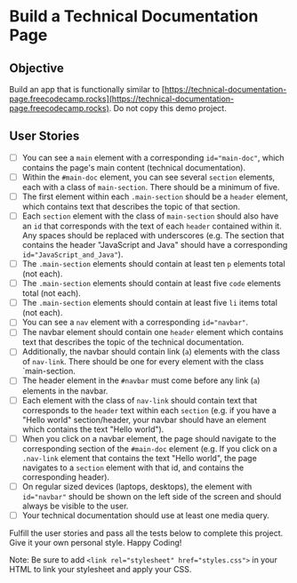 # Build a Technical Documentation Page

## Objective

Build an app that is functionally similar to [https://technical-documentation-page.freecodecamp.rocks](https://technical-documentation-page.freecodecamp.rocks). Do not copy this demo project.

## User Stories

- [ ] You can see a `main` element with a corresponding `id="main-doc"`, which contains the page's main content (technical documentation).
- [ ] Within the `#main-doc` element, you can see several `section` elements, each with a class of `main-section`. There should be a minimum of five.
- [ ] The first element within each `.main-section` should be a `header` element, which contains text that describes the topic of that section.
- [ ] Each `section` element with the class of `main-section` should also have an `id` that corresponds with the text of each `header` contained within it. Any spaces should be replaced with underscores (e.g. The section that contains the header "JavaScript and Java" should have a corresponding `id="JavaScript_and_Java"`).
- [ ] The `.main-section` elements should contain at least ten `p` elements total (not each).
- [ ] The `.main-section` elements should contain at least five `code` elements total (not each).
- [ ] The `.main-section` elements should contain at least five `li` items total (not each).
- [ ] You can see a `nav` element with a corresponding `id="navbar"`.
- [ ] The navbar element should contain one `header` element which contains text that describes the topic of the technical documentation.
- [ ] Additionally, the navbar should contain link (`a`) elements with the class of `nav-link`. There should be one for every element with the class `main-section.
- [ ] The header element in the `#navbar` must come before any link (`a`) elements in the navbar.
- [ ] Each element with the class of `nav-link` should contain text that corresponds to the `header` text within each `section` (e.g. if you have a "Hello world" section/header, your navbar should have an element which contains the text "Hello world").
- [ ] When you click on a navbar element, the page should navigate to the corresponding section of the `#main-doc` element (e.g. If you click on a `.nav-link` element that contains the text "Hello world", the page navigates to a `section` element with that id, and contains the corresponding header).
- [ ] On regular sized devices (laptops, desktops), the element with `id="navbar"` should be shown on the left side of the screen and should always be visible to the user.
- [ ] Your technical documentation should use at least one media query.

Fulfill the user stories and pass all the tests below to complete this project. Give it your own personal style. Happy Coding!

Note: Be sure to add `<link rel="stylesheet" href="styles.css">` in your HTML to link your stylesheet and apply your CSS.
